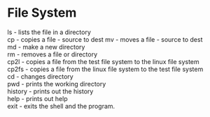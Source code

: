 # File System

ls - lists the file in a directory  
cp - copies a file - source to dest
mv - moves a file - source to dest  
md - make a new directory  
rm - removes a file or directory  
cp2l - copies a file from the test file system to the linux file system  
cp2fs - copies a file from the linux file system to the test file system  
cd - changes directory  
pwd - prints the working directory  
history - prints out the history  
help - prints out help  
exit - exits the shell and the program. 
